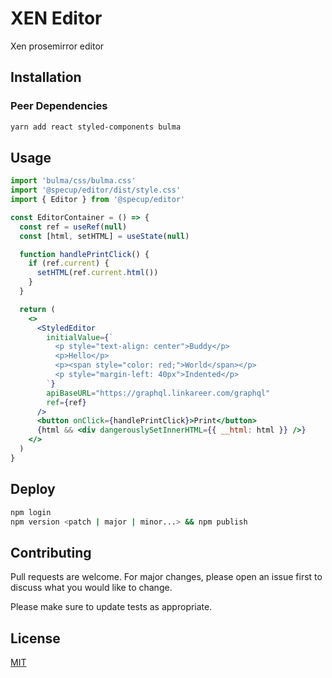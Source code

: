 # XEN Editor

Xen prosemirror editor

## Installation

### Peer Dependencies

```bash
yarn add react styled-components bulma
```

## Usage

```jsx
import 'bulma/css/bulma.css'
import '@specup/editor/dist/style.css'
import { Editor } from '@specup/editor'

const EditorContainer = () => {
  const ref = useRef(null)
  const [html, setHTML] = useState(null)

  function handlePrintClick() {
    if (ref.current) {
      setHTML(ref.current.html())
    }
  }

  return (
    <>
      <StyledEditor
        initialValue={`
          <p style="text-align: center">Buddy</p>
          <p>Hello</p>
          <p><span style="color: red;">World</span></p>
          <p style="margin-left: 40px">Indented</p>
        `}
        apiBaseURL="https://graphql.linkareer.com/graphql"
        ref={ref}
      />
      <button onClick={handlePrintClick}>Print</button>
      {html && <div dangerouslySetInnerHTML={{ __html: html }} />}
    </>
  )
}
```

## Deploy

```sh
npm login
npm version <patch | major | minor...> && npm publish
```

## Contributing

Pull requests are welcome. For major changes, please open an issue first to discuss what you would like to change.

Please make sure to update tests as appropriate.

## License

[MIT](https://choosealicense.com/licenses/mit/)
